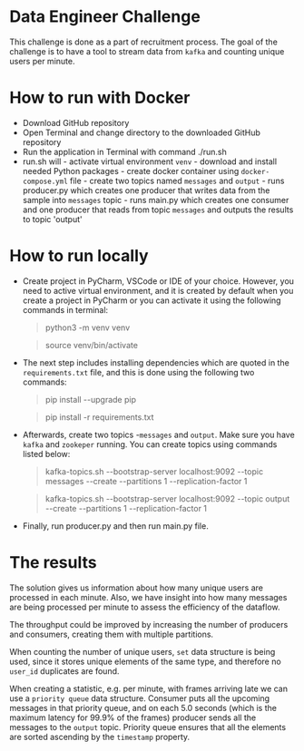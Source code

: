 # Data Engineer Challenge
 This challenge is done as a part of recruitment process. The goal of the challenge is to have a tool to stream data from `kafka` and counting unique users per minute.


# How to run with Docker

 - Download GitHub repository
 - Open Terminal and change directory to the downloaded GitHub repository
 - Run the application in Terminal with command ./run.sh
 - run.sh will 
		 - activate virtual environment `venv`
		 - download and install needed Python packages
		 - create docker container using `docker-compose.yml` file
		 - create two topics named `messages` and `output`
		 - runs producer.py which creates one producer that writes data from the sample into `messages` topic
		 - runs main.py which creates one consumer and one producer that reads from topic `messages` and outputs the results to topic 'output'

# How to run locally
- Create project in PyCharm, VSCode or IDE of your choice. However, you need to active virtual environment, and it is created by default when you create a project in PyCharm or you can activate it using the following commands in terminal:
	> python3 -m venv venv 

	>source venv/bin/activate
- The next step includes installing dependencies which are quoted in the `requirements.txt` file, and this is done using the following two commands: 
	> pip install --upgrade pip

	>  pip install -r requirements.txt
- Afterwards, create two topics -`messages` and `output`. Make sure you have `kafka` and `zookeper` running. You can create topics using commands listed below:
	>kafka-topics.sh --bootstrap-server localhost:9092 --topic messages --create --partitions 1 --replication-factor 1
	
	>kafka-topics.sh --bootstrap-server localhost:9092 --topic output --create --partitions 1 --replication-factor 1
- Finally, run producer.py and then run main.py file. 

# The results

The solution gives us information about how many unique users are processed in each minute. Also, we have insight into how many messages are being processed per minute to assess the efficiency of the dataflow.

The throughput could be improved by increasing the number of producers and consumers, creating them with multiple partitions.

When counting the number of unique users, `set` data structure is being used, since it stores unique elements of the same type, and therefore no `user_id` duplicates are found.

When creating a statistic, e.g. per minute, with frames arriving late we can use a `priority queue` data structure. Consumer puts all the upcoming messages in that priority queue, and on each 5.0 seconds (which is the maximum latency for 99.9% of the frames) producer sends all the messages to the `output` topic. Priority queue ensures that all the elements are sorted ascending by the `timestamp` property.


